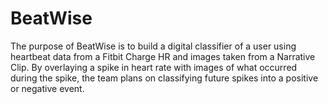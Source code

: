 # BeatWise
The purpose of BeatWise is to build a digital classifier of a user using heartbeat data from a Fitbit Charge HR and images taken from a Narrative Clip. By overlaying a spike in heart rate with images of what occurred during the spike, the team plans on classifying future spikes into a positive or negative event.
